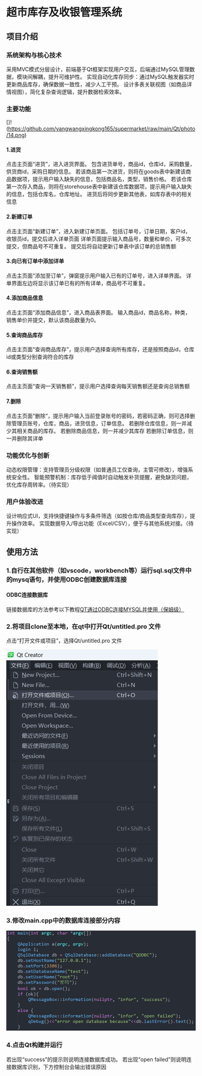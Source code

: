 # 超市库存及收银管理系统

## 项目介绍

### 系统架构与核心技术

采用MVC模式分层设计，前端基于Qt框架实现用户交互，后端通过MySQL管理数据，模块间解耦，提升可维护性。
实现自动化库存同步：通过MySQL触发器实时更新商品库存，确保数据一致性，减少人工干预。
设计多表关联视图（如商品详情视图），简化复杂查询逻辑，提升数据检索效率。

### 主要功能

[]!(https://github.com/yangwangxingkong165/supermarket/raw/main/Qt/photo/14.png)

#### 1.进货
点击主页面“进货”，进入进货界面。
包含进货单号，商品id，仓库id，采购数量，供货商id，采购日期的信息。
若该商品第一次进货，则将在goods表中新建该商品数据项，提示用户输入缺失的信息，包括商品名，类型，销售价格。
若该仓库第一次存入商品，则将在storehouse表中新建该仓库数据项，提示用户输入缺失的信息，包括仓库名，仓库地址。
进货后将同步更新其他表，如库存表中的相关信息

#### 2.新建订单
点击主页面“新建订单”，进入新建订单页面。
包括订单号，订单日期，客户id，收银员id，提交后进入详单页面
详单页面提示输入商品号，数量和单价，可多次提交，但商品号不可重复。
提交后将自动更新订单表中该订单的总销售额

#### 3.向已有订单中添加详单

点击主页面“添加至订单”，弹窗提示用户输入已有的订单号，进入详单界面。
详单界面左边将显示该订单已有的所有详单，商品号不可重复。

#### 4.添加商品信息

点击主页面“添加商品信息”，进入商品表界面。
输入商品id，商品名称，种类，销售单价并提交，默认该商品数量为0。

#### 5.查询商品库存

点击主页面“查询商品库存”，提示用户选择查询所有库存，还是按照商品id，仓库id或类型分别查询符合的库存

#### 6.查询销售额

点击主页面“查询一天销售额”，提示用户选择查询每天销售额还是查询总销售额

#### 7.删除

点击主页面“删除”，提示用户输入当前登录账号的密码，若密码正确，则可选择删除管理员账号，仓库，商品，进货信息，订单信息。
若删除仓库信息，则一并减少其相关商品的库存。
若删除商品信息，则一并减少其库存
若删除订单信息，则一并删除其详单

### 功能优化与创新

动态权限管理：支持管理员分级权限（如普通员工仅查询，主管可修改），增强系统安全性。
智能预警机制：库存低于阈值时自动触发补货提醒，避免缺货问题，优化库存周转率。（待实现）

### 用户体验改进

设计响应式UI，支持快捷键操作与多条件筛选（如按仓库/商品类型查询库存），提升操作效率。
实现数据导入/导出功能（Excel/CSV），便于与其他系统对接。（待实现）

## 使用方法

### 1.自行在其他软件（如vscode，workbench等）运行sql.sql文件中的mysq语句，并使用ODBC创建数据库连接

#### ODBC连接数据库

链接数据库的方法参考以下教程[QT通过ODBC连接MYSQL并使用（保姆级）](https://blog.csdn.net/qq_72583325/article/details/133967965)

### 2.将项目clone至本地，在qt中打开Qt/untitled.pro 文件

点击“打开文件或项目”，选择Qt/untitled.pro 文件

![](https://github.com/yangwangxingkong165/supermarket/raw/main/Qt/photo/13.png)

### 3.修改main.cpp中的数据库连接部分内容
![](https://github.com/yangwangxingkong165/supermarket/raw/main/Qt/photo/12.png)

### 4.点击Qt构建并运行
若出现“success”的提示则说明连接数据库成功。
若出现“open failed”则说明连接数据库识别，下方控制台会输出错误原因
